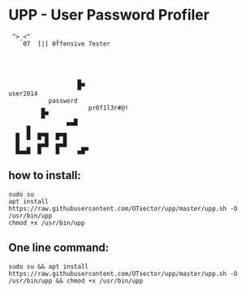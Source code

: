 # UPP - User Password Profiler


	 ^>_<^		 _
		07	[|] 0ffensive 7ester




	                   ▄ 
	                   █▀
	user2014
	           password
	         ▄            pr0f1l3r#@!
	         █▀
	                ▄▄█
	     █
	  █  █  █▀█  █▀█
	  █     ▄▄█  ▄▄█
	  █▄▄█  █    █     ▄█▀


## how to install:
	sudo su
	apt install https://raw.githubusercontent.com/OTsector/upp/master/upp.sh -O /usr/bin/upp
	chmod +x /usr/bin/upp
## One line command:
	sudo su && apt install https://raw.githubusercontent.com/OTsector/upp/master/upp.sh -O /usr/bin/upp && chmod +x /usr/bin/upp
